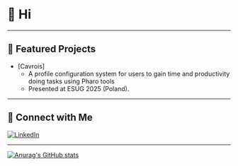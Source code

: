 # 👋 Hi
---

## 🌟 Featured Projects

- [Cavrois]
  - A profile configuration system for users to gain time and productivity doing tasks using Pharo tools
  - Presented at ESUG 2025 (Poland).

---

## 🔗 Connect with Me

[![LinkedIn](https://img.shields.io/badge/LinkedIn-AlexisCnockaert-blue?logo=linkedin)](https://www.linkedin.com/in/AlexisCnockaert)

---

[![Anurag's GitHub stats](https://github-readme-stats.vercel.app/api?username=AlexisCnockaert&theme=cobalt)](https://github.com/anuraghazra/github-readme-stats)
